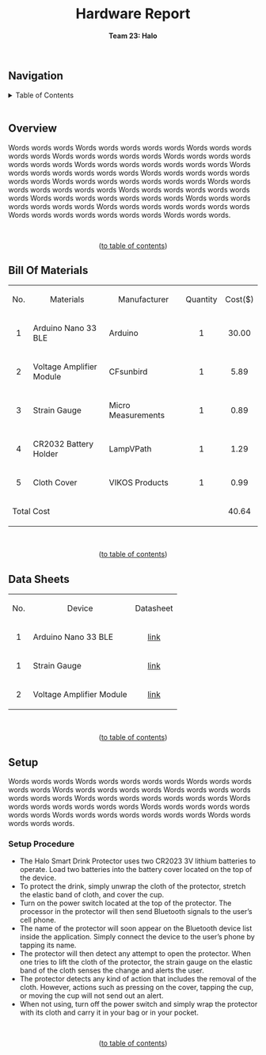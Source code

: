 <h1 align="center">Hardware Report</h1>

<p align="center"><b>Team 23: Halo</b></p>

<br/>


## Navigation

<!-- TABLE OF CONTENTS -->
<details>
  <summary>Table of Contents</summary>
  <ol>
    <li>
      <a href="#software-report">Title</a>
    </li>
    <li>
      <a href="#overview">Overview</a>
    </li>
    <li>
      <a href="#bill-of-materials">Materials</a>
    </li>
    <li>
      <a href="#data-sheets">Data Sheets</a>
    </li>
    <li>
      <a href="#setup">Setup</a>
    </li>
  </ol>
</details>

<br/>


## Overview

Words words words Words words words words words Words words words words words Words words words words words Words words words words words words words Words words words words words words words Words words words words words words words Words words words words words words words Words words words words words words words Words words words words words words words Words words words words words words words Words words words words words words words Words words words words words words words Words words words words words words words Words words words words words words words Words words words.


<br/>
<p align="center">(<a href="#navigation">to table of contents</a>)</p>


## Bill Of Materials
<table>
    <tbody>
        <tr>
            <td colspan="1" rowspan="1">
                <p></p>
                <p align=center>No.</p>
            </td>
            <td colspan="1" rowspan="1">
                <p></p>
                <p align=center>Materials</p>
            </td>
            <td colspan="1" rowspan="1">
                <p align=center>Manufacturer</p>
            </td>
            <td colspan="1" rowspan="1">
                <p align=center>Quantity</p>
            </td>
            <td colspan="1" rowspan="1">
                <p align=center>Cost($)</p>
            </td>
        </tr>          
        <tr>
            <td colspan="1" rowspan="1">
                <p align=center>1</p>
            </td>
            <td colspan="1" rowspan="1">
                <p>Arduino Nano 33 BLE</p>
            </td>
            <td colspan="1" rowspan="1">
                <p>Arduino</p>
            </td>
            <td colspan="1" rowspan="1">
                <p align=center>1</p>
            </td>
            <td colspan="1" rowspan="1">
                <p align=center>30.00</p>
            </td>
        </tr>
        <tr>
            <td colspan="1" rowspan="1">
                <p align=center>2</p>
            </td>
            <td colspan="1" rowspan="1">
                <p>Voltage Amplifier Module</p>
            </td>
            <td colspan="1" rowspan="1">
                <p>CFsunbird</p>
            </td>
            <td colspan="1" rowspan="1">
                <p align=center>1</p>
            </td>
            <td colspan="1" rowspan="1">
                <p align=center>5.89 </p>
            </td>
        </tr>
        <tr>
            <td colspan="1" rowspan="1">
                <p align=center>3</p>
            </td>
            <td colspan="1" rowspan="1">
                <p>Strain Gauge</p>
            </td>
            <td colspan="1" rowspan="1">
                <p>Micro Measurements</p>
            </td>
            <td colspan="1" rowspan="1">
                <p align=center>1</p>
            </td>
            <td colspan="1" rowspan="1">
                <p align=center>0.89</p>
            </td>
        </tr>
        <tr>
            <td colspan="1" rowspan="1">
                <p align=center>4</p>
            </td>
            <td colspan="1" rowspan="1">
                <p>CR2032 Battery Holder</p>
            </td>
            <td colspan="1" rowspan="1">
                <p>LampVPath</p>
            </td>
            <td colspan="1" rowspan="1">
                <p align=center>1</p>
            </td>
            <td colspan="1" rowspan="1">
                <p align=center>1.29</p>
            </td>
        </tr>
        <tr>
            <td colspan="1" rowspan="1">
                <p align=center>5</p>
            </td>
            <td colspan="1" rowspan="1">
                <p>Cloth Cover</p>
            </td>
            <td colspan="1" rowspan="1">
                <p>VIKOS Products</p>
            </td>
            <td colspan="1" rowspan="1">
                <p align=center>1</p>
            </td>
            <td colspan="1" rowspan="1">
                <p align=center>0.99</p>
            </td>
        </tr>
        <tr>
            <td colspan="4" rowspan="1">
                <p>Total Cost</p>
            </td>
            <td colspan="1" rowspan="1">
                <p align=center>40.64</p>
            </td>
        </tr>
    </tbody>
</table>

<br/>
<p align="center">(<a href="#navigation">to table of contents</a>)</p>


## Data Sheets

<table>
    <tbody>
        <tr">
            <td colspan="1" rowspan="1">
                <p align=center>No.</p>
            </td>
            <td colspan="1" rowspan="1">
                <p align=center>Device</p>
            </td>
            <td colspan="1" rowspan="1">
                <p align=center>Datasheet</p>
            </td>
        <tr>
            <td colspan="1" rowspan="1">
                <p align=center>1</p>
            </td>
            <td colspan="1" rowspan="1">
                <p>Arduino Nano 33 BLE</p>
            </td>
            <td colspan="1" rowspan="1">
                <p align=center><a href="https://docs.arduino.cc/static/b640e8d82246763c38057a29a2d1e280/ABX00030-datasheet.pdf">link</a></p>
            </td>
        </tr>
        <tr>
            <td colspan="1" rowspan="1">
                <p align=center>1</p>
            </td>
            <td colspan="1" rowspan="1">
                <p>Strain Gauge</p>
            </td>
            <td colspan="1" rowspan="1">
                <p align=center><a href="https://docs.arduino.cc/static/b640e8d82246763c38057a29a2d1e280/ABX00030-datasheet.pdf">link</a></p>
            </td>
        </tr>                                                                                                                             
        <tr>
            <td colspan="1" rowspan="1">
                <p align=center>2</p>
            </td>
            <td colspan="1" rowspan="1">
                <p>Voltage Amplifier Module</p>
            </td>
            <td colspan="1" rowspan="1">
                <p align=center><a href="https://datasheet.lcsc.com/lcsc/1908071505_Vishay-Micro-Measurements-CEA-06-062UWA-350_C404310.pdf">link</a></p>
            </td>
        </tr>                                                                                                                                                                                                                                                          
    </tbody>
</table>

<br/>
<p align="center">(<a href="#navigation">to table of contents</a>)</p>

                                        
## Setup

Words words words Words words words words words Words words words words words Words words words words words Words words words words words words words Words words words words words words words Words words words words words words words Words words words words words words words Words words words words words words words Words words words words words.

### Setup Procedure
                                      
* The Halo Smart Drink Protector uses two CR2023 3V lithium batteries to operate. Load two batteries into the battery cover located on the top of the device.
* To protect the drink, simply unwrap the cloth of the protector, stretch the elastic band of cloth, and cover the cup.
* Turn on the power switch located at the top of the protector. The processor in the protector will then send Bluetooth signals to the user’s cell phone. 
* The name of the protector will soon appear on the Bluetooth device list inside the application. Simply connect the device to the user’s phone by tapping its name.
* The protector will then detect any attempt to open the protector. When one tries to lift the cloth of the protector, the strain gauge on the elastic band of the cloth senses the change and alerts the user. 
* The protector detects any kind of action that includes the removal of the cloth. However, actions such as pressing on the cover, tapping the cup, or moving the cup will not send out an alert.
* When not using, turn off the power switch and simply wrap the protector with its cloth and carry it in your bag or in your pocket.

<br/>
<p align="center">(<a href="#navigation">to table of contents</a>)</p>

